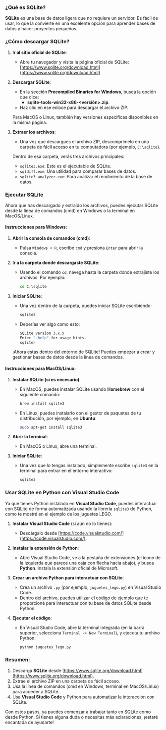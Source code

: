 ### ¿Qué es SQLite?
**SQLite** es una base de datos ligera que no requiere un servidor. Es fácil de usar, lo que la convierte en una excelente opción para aprender bases de datos y hacer proyectos pequeños.

### ¿Cómo descargar SQLite?

1. **Ir al sitio oficial de SQLite**:
   - Abre tu navegador y visita la página oficial de SQLite: [https://www.sqlite.org/download.html](https://www.sqlite.org/download.html)

2. **Descargar SQLite**:
   - En la sección **Precompiled Binaries for Windows**, busca la opción que dice:
     - **sqlite-tools-win32-x86-<versión>.zip**.
   - Haz clic en ese enlace para descargar el archivo ZIP.

   Para MacOS o Linux, también hay versiones específicas disponibles en la misma página.

3. **Extraer los archivos**:
   - Una vez que descargues el archivo ZIP, descomprímelo en una carpeta de fácil acceso en tu computadora (por ejemplo, `C:\sqlite`).

   Dentro de esa carpeta, verás tres archivos principales:
   - `sqlite3.exe`: Este es el ejecutable de SQLite.
   - `sqldiff.exe`: Una utilidad para comparar bases de datos.
   - `sqlite3_analyzer.exe`: Para analizar el rendimiento de la base de datos.

### Ejecutar SQLite

Ahora que has descargado y extraído los archivos, puedes ejecutar SQLite desde la línea de comandos (cmd) en Windows o la terminal en MacOS/Linux.

#### Instrucciones para Windows:

1. **Abrir la consola de comandos (cmd)**:
   - Pulsa `Windows + R`, escribe `cmd` y presiona `Enter` para abrir la consola.

2. **Ir a la carpeta donde descargaste SQLite**:
   - Usando el comando `cd`, navega hasta la carpeta donde extrajiste los archivos. Por ejemplo:
     ```bash
     cd C:\sqlite
     ```

3. **Iniciar SQLite**:
   - Una vez dentro de la carpeta, puedes iniciar SQLite escribiendo:
     ```bash
     sqlite3
     ```
   - Deberías ver algo como esto:
     ```bash
     SQLite version 3.x.x
     Enter ".help" for usage hints.
     sqlite>
     ```

   ¡Ahora estás dentro del entorno de SQLite! Puedes empezar a crear y gestionar bases de datos desde la línea de comandos.

#### Instrucciones para MacOS/Linux:

1. **Instalar SQLite (si es necesario)**:
   - En MacOS, puedes instalar SQLite usando **Homebrew** con el siguiente comando:
     ```bash
     brew install sqlite3
     ```
   - En Linux, puedes instalarlo con el gestor de paquetes de tu distribución, por ejemplo, en **Ubuntu**:
     ```bash
     sudo apt-get install sqlite3
     ```

2. **Abrir la terminal**:
   - En MacOS o Linux, abre una terminal.

3. **Iniciar SQLite**:
   - Una vez que lo tengas instalado, simplemente escribe `sqlite3` en la terminal para entrar en el entorno interactivo:
     ```bash
     sqlite3
     ```

### Usar SQLite en Python con Visual Studio Code

Ya que tienes Python instalado en **Visual Studio Code**, puedes interactuar con SQLite de forma automatizada usando la librería `sqlite3` de Python, como te mostré en el ejemplo de los juguetes LEGO.

1. **Instalar Visual Studio Code** (si aún no lo tienes):
   - Descárgalo desde [https://code.visualstudio.com/](https://code.visualstudio.com/).

2. **Instalar la extensión de Python**:
   - Abre Visual Studio Code, ve a la pestaña de extensiones (el ícono de la izquierda que parece una caja con flecha hacia abajo), y busca **Python**. Instala la extensión oficial de Microsoft.

3. **Crear un archivo Python para interactuar con SQLite**:
   - Crea un archivo `.py` (por ejemplo, `juguetes_lego.py`) en Visual Studio Code.
   - Dentro del archivo, puedes utilizar el código de ejemplo que te proporcioné para interactuar con tu base de datos SQLite desde Python.

4. **Ejecutar el código**:
   - En Visual Studio Code, abre la terminal integrada (en la barra superior, selecciona `Terminal -> New Terminal`), y ejecuta tu archivo Python:
     ```bash
     python juguetes_lego.py
     ```

### Resumen:
1. Descarga **SQLite** desde [https://www.sqlite.org/download.html](https://www.sqlite.org/download.html).
2. Extrae el archivo ZIP en una carpeta de fácil acceso.
3. Usa la línea de comandos (cmd en Windows, terminal en MacOS/Linux) para acceder a SQLite.
4. Usa **Visual Studio Code** y Python para automatizar la interacción con SQLite.

Con estos pasos, ya puedes comenzar a trabajar tanto en SQLite como desde Python. Si tienes alguna duda o necesitas más aclaraciones, ¡estaré encantada de ayudarte!